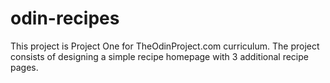# odin-recipes

This project is Project One for TheOdinProject.com curriculum. The project consists of designing a simple recipe homepage with 3 additional recipe pages.
